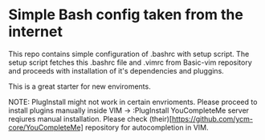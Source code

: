 # Simple Bash config taken from the internet

This repo contains simple configuration of .bashrc with setup script.
The setup script fetches this .bashrc file and .vimrc from Basic-vim repository and proceeds with installation of it's dependencies and pluggins.

This is a great starter for new enviroments.

NOTE: PlugInstall might not work in certain envrioments. Please proceed to install plugins manually inside VIM -> :PlugInstall
      YouCompleteMe server reqiures manual installation. Please check (their)[https://github.com/ycm-core/YouCompleteMe] repository for autocompletion in VIM.
